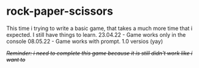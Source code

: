 # rock-paper-scissors
This time i trying to write a basic game, that takes a much more time that i expected. I still have things to learn.
23.04.22 - Game works only in the console
08.05.22 - Game works with prompt. 1.0 versios (yay)

~~*Reminder: i need to complete this game because it is still didn't work like i want to*~~
